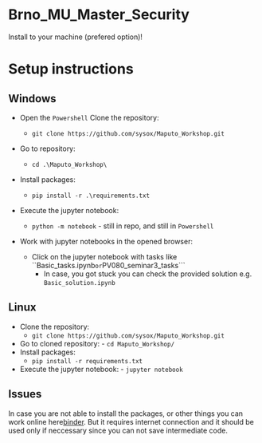 # Brno_MU_Master_Security

Install to your machine (prefered option)!

# Setup instructions
## Windows 
- Open the ```Powershell```
	Clone the repository:
    - ```git clone https://github.com/sysox/Maputo_Workshop.git``` 
- Go to repository:
    - ```cd .\Maputo_Workshop\```
- Install packages:
    - ```pip install -r .\requirements.txt```

- Execute the jupyter notebook:
    - ```python -m notebook``` - still in repo, and still in ```Powershell```
- Work with jupyter notebooks in the opened browser:
   - Click on the jupyter notebook with tasks like ``Basic_tasks.ipynb``` or ```PV080_seminar3_tasks```
	 - In case, you got stuck you can check the provided solution e.g. ```Basic_solution.ipynb```
	 
## Linux
- Clone the repository:
    - ```git clone https://github.com/sysox/Maputo_Workshop.git``` 
- Go to cloned repository:
		- ```cd Maputo_Workshop/``` 
- Install packages:
    - ```pip install -r requirements.txt```
- Execute the jupyter notebook:
		- ```jupyter notebook```

## Issues
In case you are not able to install the packages, or other things you can work online here[binder](https://mybinder.org/v2/gh/sysox/Maputo_Workshop/HEAD).  But it requires internet connection and it should be used only if neccessary since you can not save intermediate code.